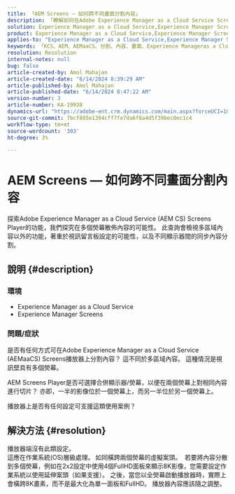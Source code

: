 ```yaml
---
title: 「AEM Screens — 如何跨不同畫面分割內容」
description: 「瞭解如何在Adobe Experience Manager as a Cloud Service Screens播放器上分割內容。」
solution: Experience Manager as a Cloud Service,Experience Manager Screens
product: Experience Manager as a Cloud Service,Experience Manager Screens
applies-to: "Experience Manager as a Cloud Service,Experience Manager Screens"
keywords: 「KCS、AEM、AEMaaCS、分割、內容、畫面、Experience Manageras a Cloud Service、畫面播放器」
resolution: Resolution
internal-notes: null
bug: false
article-created-by: Amol Mahajan
article-created-date: "6/14/2024 8:39:29 AM"
article-published-by: Amol Mahajan
article-published-date: "6/14/2024 8:47:22 AM"
version-number: 3
article-number: KA-19938
dynamics-url: "https://adobe-ent.crm.dynamics.com/main.aspx?forceUCI=1&pagetype=entityrecord&etn=knowledgearticle&id=ca0f669c-292a-ef11-840a-00224803d726"
source-git-commit: 7bcf885e1394cff7fe7da6f8a4d5f39bec0ec1c4
workflow-type: tm+mt
source-wordcount: '303'
ht-degree: 3%

---
```


# AEM Screens — 如何跨不同畫面分割內容


探索Adobe Experience Manager as a Cloud Service (AEM CS) Screens Player的功能，我們探究在多個熒幕散佈內容的可能性。 此查詢會檢視多區域內容以外的功能，著重於視訊留言板設定的可能性，以及不同顯示器間的同步內容分割。

## 說明 {#description}


### <b>環境</b>

- Experience Manager as a Cloud Service
- Experience Manager Screens




### <b>問題/症狀</b>

是否有任何方式可在Adobe Experience Manager as a Cloud Service (AEMaaCS) Screens播放器上分割內容？ 這不同於多區域內容。 這種情況是視訊壁具有多個熒幕。

AEM Screens Player是否可選擇合併顯示器/熒幕，以便在兩個熒幕上對相同內容進行切片？ 亦即，一半的影像位於一個熒幕上，而另一半位於另一個熒幕上。

播放器上是否有任何設定可支援這類使用案例？


## 解決方法 {#resolution}

播放器端沒有此類設定。<br>
這應在作業系統(OS)層級處理。 如同橫跨兩個熒幕的虛擬案頭。 
若要將內容分散到多個熒幕，例如在2x2設定中使用4個FullHD面板來顯示8K影像，您需要設定作業系統以使用延伸案頭（如果支援）。 之後，當您以全熒幕啟動播放器時，實際上會橫跨8K畫素，而不是最大化為單一面板和FullHD。 播放器內容應該隨之調整。